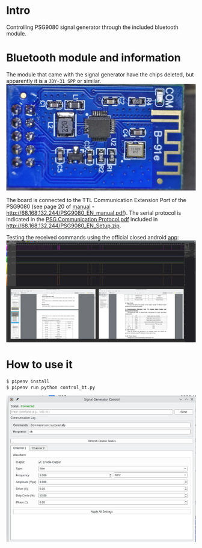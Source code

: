 # Intro
Controlling PSG9080 signal generator through the included bluetooth module.


# Bluetooth module and information

The module that came with the signal generator have the chips deleted, but apparently it is a `JDY-31 SPP` or similar.
![bluetooth board](doc/board.jpg)

The board is connected to the TTL Communication Extension Port of the PSG9080 (see page 20 of [manual](doc/PSG9080_EN_manual.pdf) - http://68.168.132.244/PSG9080_EN_manual.pdf).
The serial protocol is indicated in the [PSG Communication Protocol.pdf](doc/PSG%20Communication%20Protocol.pdf) included in http://68.168.132.244/PSG9080_EN_Setup.zip.

Testing the received commands using the official closed android [app](http://68.168.132.244/APP/JDS8000.apk):
![logic_analyzer](doc/screenshot_logic_analyzer.png)

# How to use it
```console
$ pipenv install
$ pipenv run python control_bt.py
```

![screenshot_app](doc/screenshot_python_app.png)

